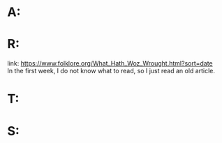# A:

# R:
link:
https://www.folklore.org/What_Hath_Woz_Wrought.html?sort=date  
In the first week, I do not know what to read, so I just read an old article.

# T:

# S: